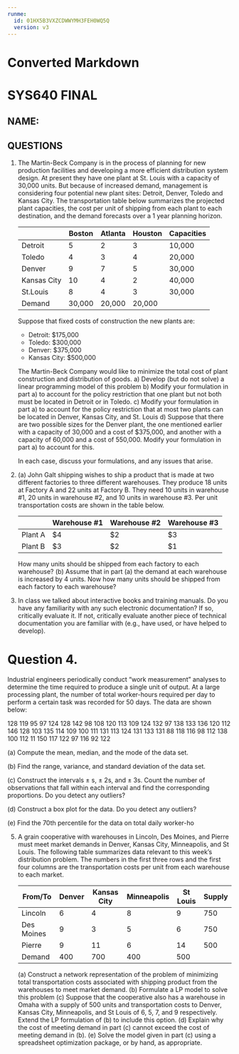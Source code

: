 ```yaml
---
runme:
  id: 01HX5B3VXZCDWWYMH3FEH0WQ5Q
  version: v3
---
```


# Converted Markdown

# SYS640 FINAL

## NAME:

## QUESTIONS

1. The Martin-Beck Company is in the process of planning for new production facilities and developing a more efficient distribution system design. At present they have one plant at St. Louis with a capacity of 30,000 units. But because of increased demand, management is considering four potential new plant sites: Detroit, Denver, Toledo and Kansas City. The transportation table below summarizes the projected plant capacities, the cost per unit of shipping from each plant to each destination, and the demand forecasts over a 1 year planning horizon.

   |         | Boston | Atlanta | Houston | Capacities |
   |---------|--------|---------|---------|------------|
   | Detroit | 5      | 2       | 3       | 10,000     |
   | Toledo  | 4      | 3       | 4       | 20,000     |
   | Denver  | 9      | 7       | 5       | 30,000     |
   | Kansas City | 10  | 4       | 2       | 40,000     |
   | St.Louis | 8    | 4       | 3       | 30,000     |
   | Demand  | 30,000| 20,000  | 20,000  |            |

   Suppose that fixed costs of construction the new plants are:

   - Detroit: $175,000
   - Toledo: $300,000
   - Denver: $375,000
   - Kansas City: $500,000

   The Martin-Beck Company would like to minimize the total cost of plant construction and distribution of goods.
   a) Develop (but do not solve) a linear programming model of this problem
   b) Modify your formulation in part a) to account for the policy restriction that one plant but not both must be located in Detroit or in Toledo.
   c) Modify your formulation in part a) to account for the policy restriction that at most two plants can be located in Denver, Kansas City, and St. Louis
   d) Suppose that there are two possible sizes for the Denver plant, the one mentioned earlier with a capacity of 30,000 and a cost of $375,000, and another with a capacity of 60,000 and a cost of 550,000. Modify your formulation in part a) to account for this.

   In each case, discuss your formulations, and any issues that arise.

2. (a) John Galt shipping wishes to ship a product that is made at two different factories to three different warehouses. They produce 18 units at Factory A and 22 units at Factory B. They need 10 units in warehouse #1, 20 units in warehouse #2, and 10 units in warehouse #3. Per unit transportation costs are shown in the table below.

   |          | Warehouse #1 | Warehouse #2 | Warehouse #3 |
   |----------|--------------|--------------|--------------|
   | Plant A  | $4           | $2           | $3           |
   | Plant B  | $3           | $2           | $1           |

   How many units should be shipped from each factory to each warehouse?
   (b) Assume that in part (a) the demand at each warehouse is increased by 4 units. Now how many units should be shipped from each factory to each warehouse?

3. In class we talked about interactive books and training manuals. Do you have any familiarity with any such electronic documentation? If so, critically evaluate it. If not, critically evaluate another piece of technical documentation you are familiar with (e.g., have used, or have helped to develop).

# Question 4.

Industrial engineers periodically conduct “work measurement” analyses to determine the time required to produce a single unit of output. At a large processing plant, the number of total worker-hours required per day to perform a certain task was recorded for 50 days. The data are shown below:

128 119 95 97 124 128 142 98 108 120
113 109 124 132 97 138 133 136 120 112
146 128 103 135 114 109 100 111 131 113
124 131 133 131 88 118 116 98 112 138
100 112 11 150 117 122 97 116 92 122



(a) Compute the mean, median, and the mode of the data set.

(b) Find the range, variance, and standard deviation of the data set.

(c) Construct the intervals ± s, ± 2s, and ± 3s. Count the number of observations that fall within each interval and find the corresponding proportions. Do you detect any outliers?

(d) Construct a box plot for the data. Do you detect any outliers?

(e) Find the 70th percentile for the data on total daily worker-ho

5. A grain cooperative with warehouses in Lincoln, Des Moines, and Pierre must meet market demands in Denver, Kansas City, Minneapolis, and St Louis. The following table summarizes data relevant to this week’s distribution problem. The numbers in the first three rows and the first four columns are the transportation costs per unit from each warehouse to each market.

   | From/To    | Denver | Kansas City | Minneapolis | St Louis | Supply |
   |------------|--------|-------------|-------------|----------|--------|
   | Lincoln    | 6      | 4           | 8           | 9        | 750    |
   | Des Moines | 9      | 3           | 5           | 6        | 750    |
   | Pierre     | 9      | 11          | 6           | 14       | 500    |
   | Demand     | 400    | 700         | 400         | 500      |        |

   (a) Construct a network representation of the problem of minimizing total transportation costs associated with shipping product from the warehouses to meet market demand.
   (b) Formulate a LP model to solve this problem
   (c) Suppose that the cooperative also has a warehouse in Omaha with a supply of 500 units and transportation costs to Denver, Kansas City, Minneapolis, and St Louis of 6, 5, 7, and 9 respectively. Extend the LP formulation of (b) to include this option.
   (d) Explain why the cost of meeting demand in part (c) cannot exceed the cost of meeting demand in (b).
   (e) Solve the model given in part (c) using a spreadsheet optimization package, or by hand, as appropriate.
